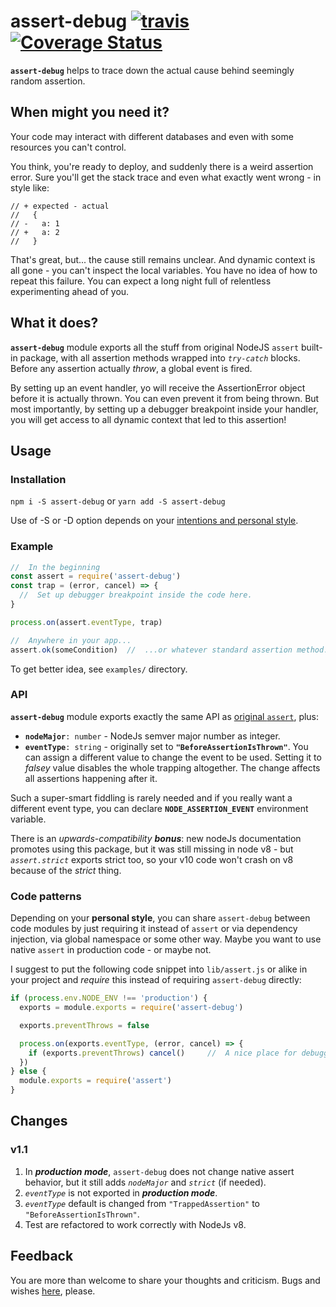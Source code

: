 # assert-debug [![travis](https://img.shields.io/travis/assert-debug/master.svg)](https://travis-ci.org/assert-debug) [![Coverage Status](https://coveralls.io/repos/valango/assert-debug/badge.svg?branch=master&service=github)](https://coveralls.io/github/valango/assert-debug?branch=master)


**`assert-debug`** helps to trace down the actual cause behind seemingly random assertion.

## When might you need it?
Your code may interact with different databases and even with some resources you can't control.

You think, you're ready to deploy, and suddenly there is a weird assertion error.
Sure you'll get the stack trace and even what exactly went wrong - in style like:
```
// + expected - actual
//   {
// -   a: 1
// +   a: 2
//   }

```
That's great, but... the cause still remains unclear. And dynamic context is all gone -
you can't inspect the local variables. You have no idea of how to repeat this failure.
You can expect a long night full of relentless experimenting ahead of you.

## What it does?
**`assert-debug`** module exports all the stuff from original NodeJS `assert`
built-in package, with all assertion methods wrapped into _`try-catch`_ blocks.
Before any assertion actually _throw_, a global event is fired.

By setting up an event handler, yo will receive the AssertionError object
before it is actually thrown. You can even prevent it from being thrown.
But most importantly, by setting up a debugger breakpoint inside your handler,
you will get access to all dynamic context that led to this assertion!

## Usage
### Installation
   `npm i -S assert-debug`
   or
   `yarn add -S assert-debug`
   
Use of -S or -D option depends on your [intentions and personal style](#style).
### Example
```javascript
//  In the beginning
const assert = require('assert-debug')
const trap = (error, cancel) => {
  //  Set up debugger breakpoint inside the code here.
}

process.on(assert.eventType, trap)

//  Anywhere in your app...
assert.ok(someCondition)  //  ...or whatever standard assertion method.

```
To get better idea, see `examples/` directory.
### API
**`assert-debug`** module exports exactly the same API as
[original `assert`](https://nodejs.org/dist/latest-v10.x/docs/api/assert.html), plus:

* **`nodeMajor`**`: number` - NodeJs semver major number as integer.
* **`eventType`**`: string` - originally set to **`"BeforeAssertionIsThrown"`**.
You can assign a different value to change the event to be used. Setting it to _falsey_ value
disables the whole trapping altogether. The change affects all assertions happening after it.

Such a super-smart fiddling is rarely needed and if you really want a different event type,
you can declare **`NODE_ASSERTION_EVENT`** environment variable.

There is an _upwards-compatibility **bonus**_: new nodeJs documentation promotes using this package,
but it was still missing in node v8 - but _`assert.strict`_ exports strict too, so your v10 code won't
crash on v8 because of the _strict_ thing.

### Code patterns
<a name="style">Depending on your **personal style**</a>, you can share `assert-debug` between code modules
by just requiring it instead of `assert` or via dependency injection, via global namespace or some other way.
Maybe you want to use native `assert` in production code - or maybe not.

I suggest to put the following code snippet into `lib/assert.js` or alike in your project and _require_ this
instead of requiring `assert-debug` directly:

```javascript
if (process.env.NODE_ENV !== 'production') {
  exports = module.exports = require('assert-debug')

  exports.preventThrows = false

  process.on(exports.eventType, (error, cancel) => {
    if (exports.preventThrows) cancel()     //  A nice place for debugger breakpoint!
  })
} else {
  module.exports = require('assert')
}
```

## Changes
### v1.1
1. In **_production mode_**, `assert-debug` does not change native assert behavior,
but it still adds _`nodeMajor`_ and _`strict`_ (if needed).
1. _`eventType`_ is not exported in **_production mode_**.
1. _`eventType`_ default is changed from `"TrappedAssertion"` to `"BeforeAssertionIsThrown"`.
1. Test are refactored to work correctly with NodeJs v8.

## Feedback
You are more than welcome to share your thoughts and criticism.
Bugs and wishes [here](https://github.com/valango/assert-debug/issues), please.
